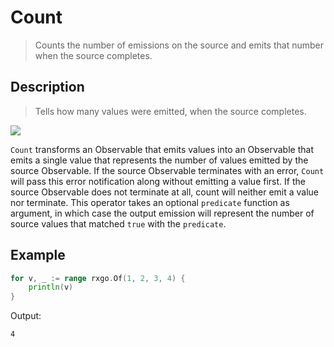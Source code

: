 # Count

> Counts the number of emissions on the source and emits that number when the source completes.

## Description

> Tells how many values were emitted, when the source completes.

![](https://rxjs.dev/assets/images/marble-diagrams/count.png)

`Count` transforms an Observable that emits values into an Observable that emits a single value that represents the number of values emitted by the source Observable. If the source Observable terminates with an error, `Count` will pass this error notification along without emitting a value first. If the source Observable does not terminate at all, count will neither emit a value nor terminate. This operator takes an optional `predicate` function as argument, in which case the output emission will represent the number of source values that matched `true` with the `predicate`.

## Example

```go
for v, _ := range rxgo.Of(1, 2, 3, 4) {
    println(v)
}
```

Output:

```
4
```
